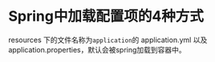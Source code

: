 # Spring中加载配置项的4种方式

resources 下的文件名称为`application`的 application.yml  以及 application.properties，默认会被spring加载到容器中。

